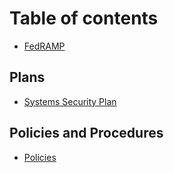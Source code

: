 # Table of contents

* [FedRAMP](README.md)

## Plans

* [Systems Security Plan](plans/systems-security-plan.md)

## Policies and Procedures

* [Policies](policies-and-procedures/policies.md)
